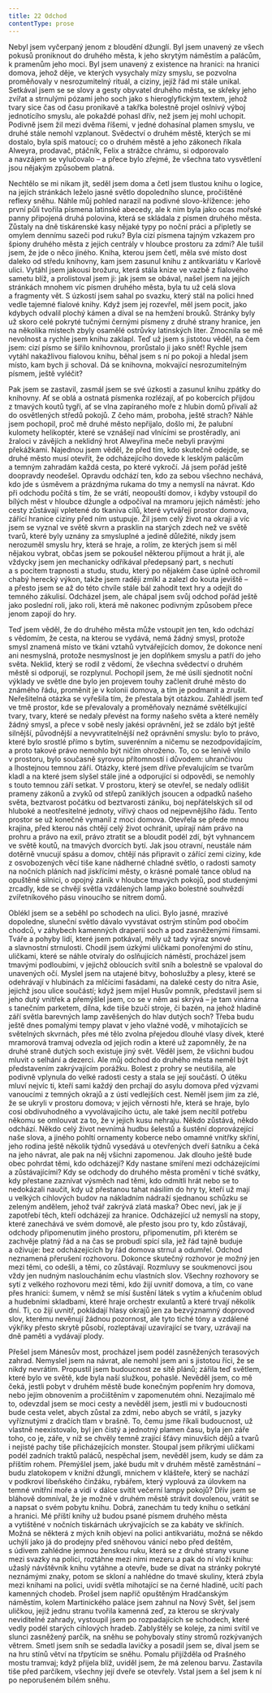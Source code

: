 ```yaml
---
title: 22 Odchod
contentType: prose
---
```


  

Nebyl jsem vyčerpaný jenom z bloudění džunglí. Byl jsem unavený ze všech pokusů proniknout do druhého města, k jeho skrytým náměstím a palácům, k pramenům jeho moci. Byl jsem unavený z existence na hranici: na hranici domova, jehož děje, ve kterých vysychaly mízy smyslu, se pozvolna proměňovaly v nesrozumitelný rituál, a ciziny, jejíž řád mi stále unikal. Setkával jsem se se slovy a gesty obyvatel druhého města, se skřeky jeho zvířat a strnulými pózami jeho soch jako s hieroglyfickým textem, jehož tvary sice čas od času pronikavě a takřka bolestně projel oslnivý výboj jednotícího smyslu, ale pokaždé pohasl dřív, než jsem jej mohl uchopit. Podivně jsem žil mezi dvěma říšemi, v jedné dohasínal plamen smyslu, ve druhé stále nemohl vzplanout. Svědectví o druhém městě, kterých se mi dostalo, byla spíš matoucí; co o druhém městě a jeho zákonech říkala Alweyra, prodavač, ptáčník, Felix a strážce chrámu, si odporovalo a navzájem se vylučovalo – a přece bylo zřejmé, že všechna tato vysvětlení jsou nějakým způsobem platná.

Nechtělo se mi nikam jít, seděl jsem doma a četl jsem tlustou knihu o logice, na jejích stránkách leželo jasné světlo dopoledního slunce, pročištěné reflexy sněhu. Náhle můj pohled narazil na podivné slovo-křížence: jeho první půli tvořila písmena latinské abecedy, ale k nim byla jako ocas mořské panny připojená druhá polovina, která se skládala z písmen druhého města. Zůstaly na dně tiskárenské kasy nějaké typy po noční práci a připletly se omylem dennímu sazeči pod ruku? Byla cizí písmena tajným vzkazem pro špiony druhého města z jejich centrály v hloubce prostoru za zdmi? Ale tušil jsem, že jde o něco jiného. Kniha, kterou jsem četl, měla své místo dost daleko od středu knihovny, kam jsem zasunul knihu z antikvariátu v Karlově ulici. Vytáhl jsem jakousi brožuru, která stála knize ve vazbě z fialového sametu blíž, a prolistoval jsem ji: jak jsem se obával, našel jsem na jejích stránkách mnohem víc písmen druhého města, byla tu už celá slova a fragmenty vět. S úzkostí jsem sahal po svazku, který stál na polici hned vedle tajemné fialové knihy. Když jsem jej rozevřel, měl jsem pocit, jako kdybych odvalil plochý kámen a díval se na hemžení brouků. Stránky byly už skoro celé pokryté tučnými černými písmeny z druhé strany hranice, jen na několika místech zbyly osamělé ostrůvky latinských liter. Zmocnila se mě nevolnost a rychle jsem knihu zaklapl. Teď už jsem s jistotou věděl, na čem jsem: cizí písmo se šířilo knihovnou, prorůstalo ji jako sněť! Rychle jsem vytáhl nakažlivou fialovou knihu, běhal jsem s ní po pokoji a hledal jsem místo, kam bych ji schoval. Dá se knihovna, mokvající nesrozumitelným písmem, ještě vyléčit?

Pak jsem se zastavil, zasmál jsem se své úzkosti a zasunul knihu zpátky do knihovny. Ať se oblá a ostnatá písmenka rozlézají, ať po kobercích přijdou z tmavých koutů tygři, ať se vlna zapíraného moře z hlubin domů přivalí až do osvětlených středů pokojů. Z čeho mám, proboha, ještě strach? Náhle jsem pochopil, proč mě druhé město nepřijalo, došlo mi, že palubní kulomety helikoptér, které se vznášejí nad vlnícími se prostěradly, ani žraloci v závějích a neklidný hrot Alweyřina meče nebyli pravými překážkami. Najednou jsem věděl, že před tím, kdo skutečně odejde, se druhé město musí otevřít, že odcházejícího dovede k lesklým palácům a temným zahradám každá cesta, po které vykročí. Já jsem pořád ještě doopravdy neodešel. Opravdu odchází ten, kdo za sebou všechno nechává, kdo jde s úsměvem a prázdnýma rukama do tmy a nemyslí na návrat. Kdo při odchodu počítá s tím, že se vrátí, neopouští domov, i kdyby vstoupil do bílých měst v hloubce džungle a odpočíval na mramoru jejich náměstí: jeho cesty zůstávají vpletené do tkaniva cílů, které vytvářejí prostor domova, zářící hranice ciziny před ním ustupuje. Žil jsem celý život na okraji a víc jsem se vyznal ve světě skvrn a prasklin na starých zdech než ve světě tvarů, které byly uznány za smysluplné a jedině důležité, nikdy jsem nerozuměl smyslu hry, která se hraje, a rolím, ze kterých jsem si měl nějakou vybrat, občas jsem se pokoušel některou přijmout a hrát ji, ale vždycky jsem jen mechanicky odříkával předepsaný part, s nechutí a s pocitem trapnosti a studu, studu, který po nějakém čase úplně ochromil chabý herecký výkon, takže jsem raději zmlkl a zalezl do kouta jeviště – a přesto jsem se až do této chvíle stále bál zahodit text hry a odejít do temného zákulisí. Odcházel jsem, ale chápal jsem svůj odchod pořád ještě jako poslední roli, jako roli, která mě nakonec podivným způsobem přece jenom zapojí do hry.

Teď jsem věděl, že do druhého města může vstoupit jen ten, kdo odchází s vědomím, že cesta, na kterou se vydává, nemá žádný smysl, protože smysl znamená místo ve tkáni vztahů vytvářejících domov, že dokonce není ani nesmyslná, protože nesmyslnost je jen doplňkem smyslu a patří do jeho světa. Neklid, který se rodil z vědomí, že všechna svědectví o druhém městě si odporují, se rozplynul. Pochopil jsem, že mé úsilí sjednotit noční výklady ve světle dne bylo jen projevem touhy začlenit druhé město do známého řádu, proměnit je v kolonii domova, a tím je podmanit a zrušit. Neřešitelná otázka se vyřešila tím, že přestala být otázkou. Zahlédl jsem teď ve tmě prostor, kde se převalovaly a proměňovaly neznámé světélkující tvary, tvary, které se nedaly převést na formy našeho světa a které neměly žádný smysl, a přece v sobě nesly jakési oprávnění, jež se zdálo být ještě silnější, původnější a nevyvratitelnější než oprávnění smyslu: bylo to právo, které bylo srostlé přímo s bytím, suverénním a ničemu se nezodpovídajícím, a proto takové právo nemohlo být ničím ohroženo. To, co se lenivě vlnilo v prostoru, bylo současně syrovou přítomností i důvodem: uhrančivou a lhostejnou temnou září. Otázky, které jsem dříve převalujícím se tvarům kladl a na které jsem slyšel stále jiné a odporující si odpovědi, se nemohly s touto temnou září setkat. V prostoru, který se otevřel, se nedaly odlišit prameny zákonů a zvyků od střepů zaniklých jsoucen a odpadků našeho světa, beztvarost počátku od beztvarosti zániku, boj nepřátelských sil od hluboké a neotřesitelné jednoty, vířivý chaos od nejpevnějšího řádu. Tento prostor se už konečně vymanil z moci domova. Otevřela se přede mnou krajina, před kterou nás chtějí celý život ochránit, upírají nám právo na prohru a právo na exil, právo ztratit se a bloudit podél zdí, být vyhnancem ve světě koutů, na tmavých dvorcích bytí. Jak jsou otravní, neustále nám dotěrně vnucují spásu a domov, chtějí nás připravit o zářící zemi ciziny, kde z osvobozených věcí tiše kane nádherné chladné světlo, o radosti samoty na nočních pláních nad jiskřícími městy, o krásné pomalé tance oblud na opuštěné silnici, o opojný zánik v hloubce tmavých pokojů, pod studenými zrcadly, kde se chvějí světla vzdálených lamp jako bolestné souhvězdí zvířetníkového pásu vinoucího se nitrem domů.

Oblékl jsem se a seběhl po schodech na ulici. Bylo jasné, mrazivé dopoledne, sluneční světlo dávalo vyvstávat ostrým stínům pod obočím chodců, v záhybech kamenných draperií soch a pod zasněženými římsami. Tváře a pohyby lidí, které jsem potkával, měly už tady výraz snové a slavnostní strnulosti. Chodil jsem úzkými uličkami ponořenými do stínu, uličkami, které se náhle otvíraly do oslňujících náměstí, procházel jsem tmavými podloubími, v jejichž obloucích svítil sníh a bolestně se vpaloval do unavených očí. Myslel jsem na utajené bitvy, bohoslužby a plesy, které se odehrávají v hlubinách za mlčícími fasádami, na daleké cesty do nitra Asie, jejichž jsou ulice součástí; když jsem míjel Husův pomník, představil jsem si jeho dutý vnitřek a přemýšlel jsem, co se v něm asi skrývá – je tam vinárna s tanečním parketem, dílna, kde tiše bzučí stroje, či bazén, na jehož hladině září světla barevných lamp zavěšených do hlav dutých soch? Třeba budu ještě dnes pomalými tempy plavat v jeho vlažné vodě, v mihotajících se světelných skvrnách, přes mé tělo zvolna přejedou dlouhé vlasy dívek, které mramorová tramvaj odvezla od jejich rodin a které už zapomněly, že na druhé straně dutých soch existuje jiný svět. Věděl jsem, že všichni budou mluvit o selhání a dezerci. Ale můj odchod do druhého města neměl být představením zakrývajícím porážku. Bolest z prohry se neutišila, ale podivně vplynula do velké radosti cesty a stala se její součástí. O útěku mluví nejvíc ti, kteří sami každý den prchají do asylu domova před výzvami vanoucími z temných okrajů a z ústí vedlejších cest. Neměl jsem jim za zlé, že se ukryli v prostoru domova; v jejich věrnosti hře, která se hraje, bylo cosi obdivuhodného a vyvolávajícího úctu, ale také jsem necítil potřebu někomu se omlouvat za to, že v jejich kusu nehraju. Někdo zůstává, někdo odchází. Někdo celý život nevnímá hudbu šelestů a šustění doprovázející naše slova, a jiného pohltí ornamenty koberce nebo omamné vnitřky skříní, jeho rodina ještě několik týdnů vysedává u otevřených dveří šatníku a čeká na jeho návrat, ale pak na něj všichni zapomenou. Jak dlouho ještě bude obec pohrdat těmi, kdo odcházejí? Kdy nastane smíření mezi odcházejícími a zůstávajícími? Kdy se odchody do druhého města promění v tiché svátky, kdy přestane zaznívat výsměch nad těmi, kdo odmítli hrát nebo se to nedokázali naučit, kdy už přestanou tahat násilím do hry ty, kteří už mají u velkých cihlových budov na nákladním nádraží sjednanou schůzku se zeleným andělem, jehož tvář zakrývá zlatá maska? Obec neví, jak je jí zapotřebí těch, kteří odcházejí za hranice. Odcházející už nemyslí na stopy, které zanechává ve svém domově, ale přesto jsou pro ty, kdo zůstávají, odchody připomenutím jiného prostoru, připomenutím, při kterém se zachvěje platný řád a na čas se probudí spící síla, jež řád tajně buduje a oživuje: bez odcházejících by řád domova strnul a odumřel. Odchod neznamená přerušení rozhovoru. Dokonce skutečný rozhovor je možný jen mezi těmi, co odešli, a těmi, co zůstávají. Rozmluvy se soukmenovci jsou vždy jen nudným nasloucháním echu vlastních slov. Všechny rozhovory se sytí z velkého rozhovoru mezi těmi, kdo žijí uvnitř domova, a tím, co vane přes hranici: šumem, v němž se mísí šustění látek s vytím a kňučením oblud a hudebními skladbami, které hraje orchestr exulantů a které trvají několik dní. Ti, co žijí uvnitř, pokládají hlasy okrajů jen za bezvýznamný doprovod slov, kterému nevěnují žádnou pozornost, ale tyto tiché tóny a vzdálené výkřiky přesto skrytě působí, rozleptávají uzavírající se tvary, uzrávají na dně paměti a vydávají plody.

Přešel jsem Mánesův most, procházel jsem podél zasněžených terasových zahrad. Nemyslel jsem na návrat, ale nemohl jsem ani s jistotou říci, že se nikdy nevrátím. Propustil jsem budoucnost ze sítě plánů; zářila teď světlem, které bylo ve světě, kde byla naší služkou, pohaslé. Nevěděl jsem, co mě čeká, jestli pobyt v druhém městě bude konečným popřením hry domova, nebo jejím obnovením a pročištěním v zapomenutém ohni. Nezajímalo mě to, odevzdal jsem se moci cesty a nevěděl jsem, jestli mi v budoucnosti bude cesta velet, abych zůstal za zdmi, nebo abych se vrátil, s jazyky vyříznutými z dračích tlam v brašně. To, čemu jsme říkali budoucnost, už vlastně neexistovalo, byl jen čistý a jednotný plamen času, byla jen záře toho, co je, záře, v níž se chvěly temně zrající šťávy minuvších dějů a tvarů i nejisté pachy tiše přicházejících monster. Stoupal jsem příkrými uličkami podél zadních traktů paláců, nespěchal jsem, nevěděl jsem, kudy se dám za příštím rohem. Přemýšlel jsem, jaké budu mít v druhém městě zaměstnání – budu zlatokopem v knižní džungli, mnichem v klášteře, který se nachází v podkroví libeňského činžáku, rybářem, který vyplouvá za úlovkem na temné vnitřní moře a vidí v dálce svítit večerní lampy pokojů? Dřív jsem se bláhově domníval, že je možné v druhém městě strávit dovolenou, vrátit se a napsat o svém pobytu knihu. Dobrá, zanechám tu tedy knihu o setkání a hranici. Mé příští knihy už budou psané písmem druhého města a vytištěné v nočních tiskárnách ukrývajících se za kabáty ve skříních. Možná se některá z mých knih objeví na polici antikvariátu, možná se někdo uchýlí jako já do prodejny před sněhovou vánicí nebo před deštěm, s údivem zahlédne jemnou ženskou ruku, která se z druhé strany vsune mezi svazky na polici, roztáhne mezi nimi mezeru a pak do ní vloží knihu: užaslý návštěvník knihu vytáhne a otevře, bude se dívat na stránky pokryté neznámými znaky, potom se skloní a nahlédne do tmavé skuliny, která zbyla mezi knihami na polici, uvidí světla mihotající se na černé hladině, ucítí pach kamenných chodeb. Prošel jsem napříč opuštěným Hradčanským náměstím, kolem Martinického paláce jsem zahnul na Nový Svět, šel jsem uličkou, jejíž jednu stranu tvořila kamenná zeď, za kterou se skrývaly neviditelné zahrady, vystoupil jsem po rozpadajících se schodech, které vedly podél starých cihlových hradeb. Zablyštěly se koleje, za nimi svítil ve slunci zasněžený parčík, na sněhu se pohybovaly stíny stromů rozkývaných větrem. Smetl jsem sníh se sedadla lavičky a posadil jsem se, díval jsem se na hru stínů větví na třpytícím se sněhu. Pomalu přijížděla od Prašného mostu tramvaj; když přijela blíž, uviděl jsem, že má zelenou barvu. Zastavila tiše před parčíkem, všechny její dveře se otevřely. Vstal jsem a šel jsem k ní po neporušeném bílém sněhu.
